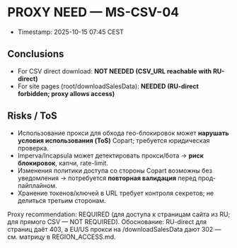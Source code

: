 # PROXY NEED — MS-CSV-04
- Timestamp: 2025-10-15 07:45 CEST

## Conclusions
- For CSV direct download: **NOT NEEDED (CSV_URL reachable with RU-direct)**
- For site pages (root/downloadSalesData): **NEEDED (RU-direct forbidden; proxy allows access)**

## Risks / ToS
- Использование прокси для обхода гео-блокировок может **нарушать условия использования (ToS)** Copart; требуется юридическая проверка.
- Imperva/Incapsula может детектировать прокси/бота → **риск блокировок**, капчи, rate-limit.
- Изменения политики доступа со стороны Copart возможны без уведомления → потребуется **повторная валидация** перед прод-пайплайном.
- Хранение токенов/ключей в URL требует контроля секретов; не делиться третьим сторонам.

Proxy recommendation: REQUIRED (для доступа к страницам сайта из RU; для прямого CSV — NOT REQUIRED). Обоснование: RU-direct для страниц даёт 403, а EU/US прокси на /downloadSalesData дают 302 — см. матрицу в REGION_ACCESS.md.

